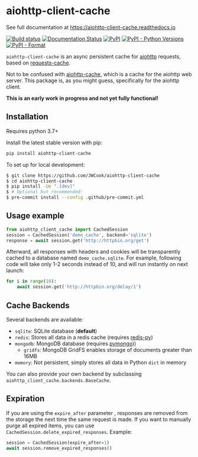 # aiohttp-client-cache
See full documentation at https://aiohttp-client-cache.readthedocs.io

[![Build status](https://github.com/JWCook/aiohttp-client-cache/workflows/Build/badge.svg)](https://github.com/JWCook/aiohttp-client-cache/actions)
[![Documentation Status](https://img.shields.io/readthedocs/aiohttp-client-cache/stable?label=docs)](https://aiohttp-client-cache.readthedocs.io/en/latest/)
[![PyPI](https://img.shields.io/pypi/v/aiohttp-client-cache?color=blue)](https://pypi.org/project/aiohttp-client-cache)
[![PyPI - Python Versions](https://img.shields.io/pypi/pyversions/aiohttp-client-cache)](https://pypi.org/project/aiohttp-client-cache)
[![PyPI - Format](https://img.shields.io/pypi/format/aiohttp-client-cache?color=blue)](https://pypi.org/project/aiohttp-client-cache)

<!--- [![Coverage Status](https://coveralls.io/repos/github/JWCook/aiohttp-client-cache/badge.svg?branch=master)](https://coveralls.io/github/JWCook/aiohttp-client-cache?branch=master) --->

`aiohttp-client-cache` is an async persistent cache for [aiohttp](https://docs.aiohttp.org)
requests, based on [requests-cache](https://github.com/reclosedev/requests-cache).

Not to be confused with [aiohttp-cache](https://github.com/cr0hn/aiohttp-cache), which is a cache
for the aiohttp web server. This package is, as you might guess, specifically for the aiohttp client.

**This is an early work in progress and not yet fully functional!**

## Installation
Requires python 3.7+

Install the latest stable version with pip:
```bash
pip install aiohttp-client-cache
```

To set up for local development:

```bash
$ git clone https://github.com/JWCook/aiohttp-client-cache
$ cd aiohttp-client-cache
$ pip install -Ue ".[dev]"
$ # Optional but recommended:
$ pre-commit install --config .github/pre-commit.yml
```

## Usage example
```python
from aiohttp_client_cache import CachedSession
session = CachedSession('demo_cache', backend='sqlite')
response = await session.get('http://httpbin.org/get')
```

Afterward, all responses with headers and cookies will be transparently cached to
a database named `demo_cache.sqlite`. For example, following code will take only
1-2 seconds instead of 10, and will run instantly on next launch:

```python
for i in range(10):
    await session.get('http://httpbin.org/delay/1')
```

## Cache Backends
Several backends are available:

* `sqlite`: SQLite database (**default**)
* `redis`: Stores all data in a redis cache (requires [redis-py](https://github.com/andymccurdy/redis-py))
* `mongodb`: MongoDB database (requires [pymongo](https://pymongo.readthedocs.io/en/stable/)))
    * `gridfs`: MongoDB GridFS enables storage of documents greater than 16MB
* `memory`: Not persistent, simply stores all data in Python ``dict`` in memory

You can also provide your own backend by subclassing `aiohttp_client_cache.backends.BaseCache`.

## Expiration
If you are using the `expire_after` parameter , responses are removed from the storage the next time
the same request is made. If you want to manually purge all expired items, you can use
`CachedSession.delete_expired_responses`. Example:

```python
session = CachedSession(expire_after=1)
await session.remove_expired_responses()
```
